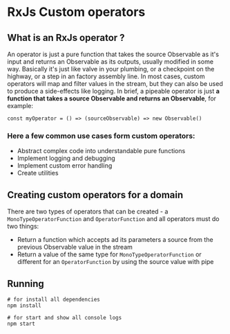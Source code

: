 # RxJs Custom operators

## What is an RxJs operator ?

An operator is just a pure function that takes the source Observable as it's input and returns an Observable as its outputs, usually modified in some way. Basically it's just like valve in your plumbing, or a checkpoint on the highway, or a step in an factory assembly line. In most cases, custom operators will map and filter values in the stream, but they can also be used to produce a side-effects like logging. In brief, a pipeable operator is just **a function that takes a source Observable and returns an Observable**, for example:

```
const myOperator = () => (sourceObservable) => new Observable()
```

### Here a few common use cases form custom operators:

- Abstract complex code into understandable pure functions
- Implement logging and debugging
- Implement custom error handling
- Create utilities

## Creating custom operators for a domain

There are two types of operators that can be created - a `MonoTypeOperatorFunction` and `OperatorFunction` and all operators must do two things:

- Return a function which accepts ad its parameters a source from the previous Observable value in the stream
- Return a value of the same type for `MonoTypeOperatorFunction` or different for an `OperatorFunction` by using the source value with pipe

## Running

```
# for install all dependencies
npm install

# for start and show all console logs
npm start
```
